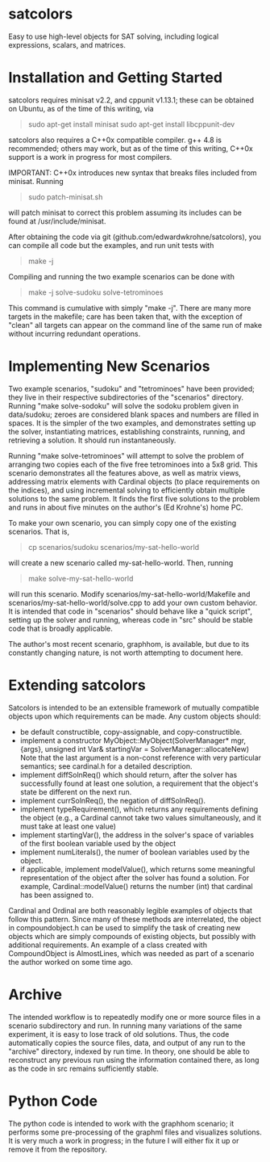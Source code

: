 satcolors
=========

Easy to use high-level objects for SAT solving, including logical expressions, scalars, and matrices.

Installation and Getting Started
=================================
satcolors requires minisat v2.2, and cppunit v1.13.1; these can be obtained on Ubuntu, as of the time of this writing, via

> sudo apt-get install minisat
> sudo apt-get install libcppunit-dev

satcolors also requires a C++0x compatible compiler. g++ 4.8 is recommended; others may work, but as of the time of this writing, C++0x support is a work in progress for most compilers.

IMPORTANT: C++0x introduces new syntax that breaks files included from minisat.  Running

> sudo patch-minisat.sh

will patch minisat to correct this problem assuming its includes can be found at /usr/include/minisat.

After obtaining the code via git (github.com/edwardwkrohne/satcolors), you can compile all code but the examples, and run unit tests with

> make -j

Compiling and running the two example scenarios can be done with

> make -j solve-sudoku solve-tetrominoes

This command is cumulative with simply "make -j".  There are many more targets in the makefile; care has been taken that, with the exception of "clean" all targets can appear on the command line of the same run of make without incurring redundant operations.

Implementing New Scenarios
==============================
Two example scenarios, "sudoku" and "tetrominoes" have been provided; they live in their respective subdirectories of the "scenarios" directory.  Running "make solve-sodoku" will solve the sodoku problem given in data/sudoku; zeroes are considered blank spaces and numbers are filled in spaces.  It is the simpler of the two examples, and demonstrates setting up the solver, instantiating matrices, establishing constraints, running, and retrieving a solution.  It should run instantaneously.

Running "make solve-tetrominoes" will attempt to solve the problem of arranging two copies each of the five free tetrominoes into a 5x8 grid.  This scenario demonstrates all the features above, as well as matrix views, addressing matrix elements with Cardinal objects (to place requirements on the indices), and using incremental solving to efficiently obtain multiple solutions to the same problem.  It finds the first five solutions to the problem and runs in about five minutes on the author's (Ed Krohne's) home PC.

To make your own scenario, you can simply copy one of the existing scenarios.  That is,

> cp scenarios/sudoku scenarios/my-sat-hello-world

will create a new scenario called my-sat-hello-world.  Then, running

> make solve-my-sat-hello-world

will run this scenario.  Modify scenarios/my-sat-hello-world/Makefile and scenarios/my-sat-hello-world/solve.cpp to add your own custom behavior.  It is intended that code in "scenarios" should behave like a "quick script", setting up the solver and running, whereas code in "src" should be stable code that is broadly applicable.  

The author's most recent scenario, graphhom, is available, but due to its constantly changing nature, is not worth attempting to document here.

Extending satcolors
====================
Satcolors is intended to be an extensible framework of mutually compatible objects upon which requirements can be made.  Any custom objects should:
* be default constructible, copy-assignable, and copy-constructible.
* implement a constructor
MyObject::MyObject(SolverManager* mgr, {args}, unsigned int Var& startingVar = SolverManager::allocateNew)
Note that the last argument is a non-const reference with very particular semantics; see cardinal.h for a detailed description.
* implement diffSolnReq() which should return, after the solver has successfully found at least one solution, a requirement that the object's state be different on the next run.
* implement currSolnReq(), the negation of diffSolnReq().
* implement typeRequirement(), which returns any requirements defining the object (e.g., a Cardinal cannot take two values simultaneously, and it must take at least one value)
* implement startingVar(), the address in the solver's space of variables of the first boolean variable used by the object
* implement numLiterals(), the numer of boolean variables used by the object.
* if applicable, implement modelValue(), which returns some meaningful representation of the object after the solver has found a solution.  For example, Cardinal::modelValue() returns the number (int) that cardinal has been assigned to. 

Cardinal and Ordinal are both reasonably legible examples of objects that follow this pattern.  Since many of these methods are interrelated, the object in compoundobject.h can be used to simplify the task of creating new objects which are simply compounds of existing objects, but possibly with additional requirements.  An example of a class created with CompoundObject is AlmostLines, which was needed as part of a scenario the author worked on some time ago.

Archive
========
The intended workflow is to repeatedly modify one or more source files in a scenario subdirectory and run.  In running many variations of the same experiment, it is easy to lose track of old solutions.  Thus, the code automatically copies the source files, data, and output of any run to the "archive" directory, indexed by run time.  In theory, one should be able to reconstruct any previous run using the information contained there, as long as the code in src remains sufficiently stable.

Python Code
============
The python code is intended to work with the graphhom scenario; it performs some pre-processing of the graphml files and visualizes solutions.  It is very much a work in progress; in the future I will either fix it up or remove it from the repository.

